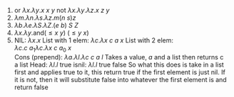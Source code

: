 1.  
	or $\lambda x . \lambda y . x \ x \ y$ 
	not $\lambda x . \lambda y . \lambda z . x \ z \ y$ 
2. 
	$\lambda m . \lambda n . \lambda s . \lambda z . m ( n \ s) z$ 
3. 
	$\lambda b . \lambda e . \lambda S . \lambda Z . (e \ b) \ S \ Z$  
4. 
	$\lambda x . \lambda y . \text{and} (\le x \ y) \ (\le y \ x)$ 
5. 
	NIL: $\lambda x . x$
	List with 1 elem: $\lambda c . \lambda x \ c \ a \ x$ 
	List with 2 elem: $\lambda c . c \ a_{1} \lambda c . \lambda x \ c \ a_{0} \ x$  
	Cons (prepend):	$\lambda a . \lambda l . \lambda c \ c \ a \ l$ 
		Takes a value, *a* and a list then returns c a list
	Head: $\lambda l . l \ \text{true}$ 
	isnil: $\lambda l.l \ \text{true false}$ 
		So what this does is take in a list first and applies true to it, this return true if the first element is just nil. If it is not, then it will substitute false into whatever the first element is and return false
	
	
	
	